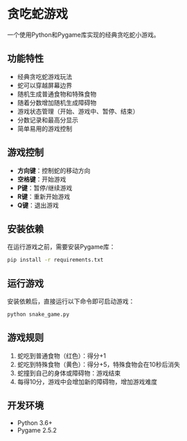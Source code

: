 # 贪吃蛇游戏

一个使用Python和Pygame库实现的经典贪吃蛇小游戏。

## 功能特性

- 经典贪吃蛇游戏玩法
- 蛇可以穿越屏幕边界
- 随机生成普通食物和特殊食物
- 随着分数增加随机生成障碍物
- 游戏状态管理（开始、游戏中、暂停、结束）
- 分数记录和最高分显示
- 简单易用的游戏控制

## 游戏控制

- **方向键**：控制蛇的移动方向
- **空格键**：开始游戏
- **P键**：暂停/继续游戏
- **R键**：重新开始游戏
- **Q键**：退出游戏

## 安装依赖

在运行游戏之前，需要安装Pygame库：

```bash
pip install -r requirements.txt
```

## 运行游戏

安装依赖后，直接运行以下命令即可启动游戏：

```bash
python snake_game.py
```

## 游戏规则

1. 蛇吃到普通食物（红色）：得分+1
2. 蛇吃到特殊食物（黄色）：得分+5，特殊食物会在10秒后消失
3. 蛇撞到自己的身体或障碍物：游戏结束
4. 每得10分，游戏中会增加新的障碍物，增加游戏难度

## 开发环境

- Python 3.6+ 
- Pygame 2.5.2
